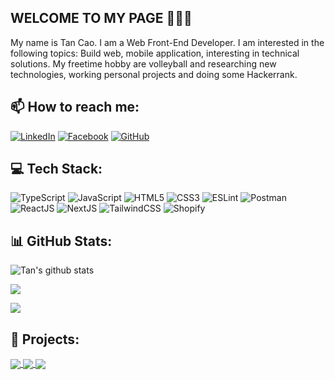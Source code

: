 ## WELCOME TO MY PAGE 👋👋👋

My name is Tan Cao. I am a Web Front-End Developer. I am interested in the following topics: Build web, mobile application, interesting in technical solutions. My freetime hobby are volleyball and researching new technologies, working personal projects and doing some Hackerrank.<br>

## 📫 How to reach me:

[![LinkedIn](https://custom-icon-badges.demolab.com/badge/LinkedIn-0A66C2?logo=linkedin-white&logoColor=fff)](https://www.linkedin.com/in/caotan1803/)
[![Facebook](https://img.shields.io/badge/Facebook-%231877F2.svg?logo=Facebook&logoColor=white)](https://www.facebook.com/tan.cao.52056/)
[![GitHub](https://img.shields.io/badge/GitHub-%23121011.svg?logo=github&logoColor=white)](https://github.com/tancaodev)

## 💻 Tech Stack:

![TypeScript](https://img.shields.io/badge/typescript-%23007ACC.svg?style=for-the-badge&logo=typescript&logoColor=white) ![JavaScript](https://img.shields.io/badge/javascript-%23323330.svg?style=for-the-badge&logo=javascript&logoColor=%23F7DF1E) ![HTML5](https://img.shields.io/badge/html5-%23E34F26.svg?style=for-the-badge&logo=html5&logoColor=white) ![CSS3](https://img.shields.io/badge/css3-%231572B6.svg?style=for-the-badge&logo=css3&logoColor=white) ![ESLint](https://img.shields.io/badge/ESLint-4B3263?style=for-the-badge&logo=eslint&logoColor=white) ![Postman](https://img.shields.io/badge/Postman-FF6C37?style=for-the-badge&logo=postman&logoColor=white) ![ReactJS](https://img.shields.io/badge/-ReactJs-61DAFB?logo=react&logoColor=black&style=for-the-badge) ![NextJS](https://img.shields.io/badge/next.js-000000?style=for-the-badge&logo=nextdotjs&logoColor=white) ![TailwindCSS](https://img.shields.io/badge/Tailwind_CSS-grey?style=for-the-badge&logo=tailwind-css&logoColor=38B2AC) ![Shopify](https://img.shields.io/badge/Shopify-7AB55C?style=for-the-badge&logo=shopify&logoColor=white) 

## 📊 GitHub Stats:

![Tan's github stats](https://github-readme-stats-git-masterrstaa-rickstaa.vercel.app/api?username=tancaodev&show_icons=true&theme=tokyonight&count_private=true)

![](https://github-readme-streak-stats.herokuapp.com/?user=tancaodev&theme=tokyonight&hide_border=false)
<br/>

![](https://github-readme-stats.vercel.app/api/top-langs/?username=tancaodev&theme=tokyonight&hide_border=false&include_all_commits=true&count_private=true&layout=compact)

## 📓 Projects:

<a href="https://github.com/tancaodev/React-Dot-Net-Final-Project">
  <!-- Change the `github-readme-stats.anuraghazra1.vercel.app` to `github-readme-stats.vercel.app`  -->
  <img align="center" src="https://github-readme-stats.anuraghazra1.vercel.app/api/pin/?username=tancaodev&repo=React-Dot-Net-Final-Project&theme=radical" />
</a>    
<a href="https://github.com/tancaodev/ASCII-generator/">
  <!-- Change the `github-readme-stats.anuraghazra1.vercel.app` to `github-readme-stats.vercel.app`  -->
  <img align="center" src="https://github-readme-stats.anuraghazra1.vercel.app/api/pin/?username=tancaodev&repo=Ecommerce-Store&theme=merko" />
</a>
<a href="https://github.com/tancaodev/Super-mario-bros-A3C-pytorch/">
  <!-- Change the `github-readme-stats.anuraghazra1.vercel.app` to `github-readme-stats.vercel.app`  -->
  <img align="center" src="https://github-readme-stats.anuraghazra1.vercel.app/api/pin/?username=tancaodev&repo=E-Commerce-Admin&theme=gruvbox" />
</a>
